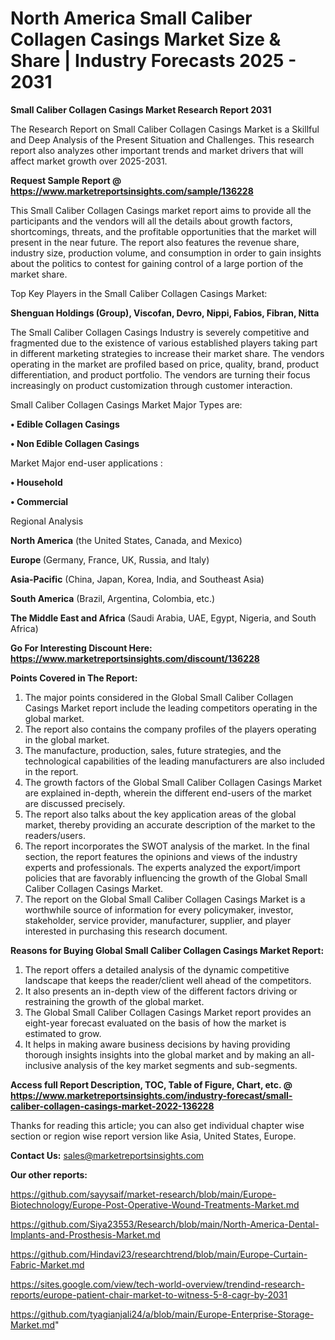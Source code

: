  # North America Small Caliber Collagen Casings Market Size & Share | Industry Forecasts 2025 - 2031

<strong>Small Caliber Collagen Casings Market Research Report 2031</strong>

The Research Report on Small Caliber Collagen Casings Market is a Skillful and Deep Analysis of the Present Situation and Challenges. This research report also analyzes other important trends and market drivers that will affect market growth over 2025-2031.

<strong>Request Sample Report @ <a href=https://www.marketreportsinsights.com/sample/136228>https://www.marketreportsinsights.com/sample/136228</a></strong>

This Small Caliber Collagen Casings market report aims to provide all the participants and the vendors will all the details about growth factors, shortcomings, threats, and the profitable opportunities that the market will present in the near future. The report also features the revenue share, industry size, production volume, and consumption in order to gain insights about the politics to contest for gaining control of a large portion of the market share.

Top Key Players in the Small Caliber Collagen Casings Market:

<strong>Shenguan Holdings (Group), Viscofan, Devro, Nippi, Fabios, Fibran, Nitta</strong>

The Small Caliber Collagen Casings Industry is severely competitive and fragmented due to the existence of various established players taking part in different marketing strategies to increase their market share. The vendors operating in the market are profiled based on price, quality, brand, product differentiation, and product portfolio. The vendors are turning their focus increasingly on product customization through customer interaction.

Small Caliber Collagen Casings Market Major Types are:

<strong>• Edible Collagen Casings

• Non Edible Collagen Casings</strong>

Market Major end-user applications :

<strong>• Household

• Commercial</strong>

Regional Analysis

</u><strong><b>North America</b></strong> (the United States, Canada, and Mexico)

<strong><b>Europe </b></strong>(Germany, France, UK, Russia, and Italy)

<strong><b>Asia-Pacific</b></strong> (China, Japan, Korea, India, and Southeast Asia)

<strong><b>South America</b></strong> (Brazil, Argentina, Colombia, etc.)

<strong><b>The Middle East and Africa</b></strong> (Saudi Arabia, UAE, Egypt, Nigeria, and South Africa)

<strong>Go For Interesting Discount Here: <a href=https://www.marketreportsinsights.com/discount/136228>https://www.marketreportsinsights.com/discount/136228</a></strong>

<strong>Points Covered in The Report:</strong>
<ol>
  <li>The major points considered in the Global Small Caliber Collagen Casings Market report include the leading competitors operating in the global market.</li>
  <li>The report also contains the company profiles of the players operating in the global market.</li>
  <li>The manufacture, production, sales, future strategies, and the technological capabilities of the leading manufacturers are also included in the report.</li>
  <li>The growth factors of the Global Small Caliber Collagen Casings Market are explained in-depth, wherein the different end-users of the market are discussed precisely.</li>
  <li>The report also talks about the key application areas of the global market, thereby providing an accurate description of the market to the readers/users.</li>
  <li>The report incorporates the SWOT analysis of the market. In the final section, the report features the opinions and views of the industry experts and professionals. The experts analyzed the export/import policies that are favorably influencing the growth of the Global Small Caliber Collagen Casings Market.</li>
  <li>The report on the Global Small Caliber Collagen Casings Market is a worthwhile source of information for every policymaker, investor, stakeholder, service provider, manufacturer, supplier, and player interested in purchasing this research document.</li>
</ol>
<strong>Reasons for Buying Global Small Caliber Collagen Casings Market Report:</strong>

<ol>
  <li>The report offers a detailed analysis of the dynamic competitive landscape that keeps the reader/client well ahead of the competitors.</li>
  <li>It also presents an in-depth view of the different factors driving or restraining the growth of the global market.</li>
  <li>The Global Small Caliber Collagen Casings Market report provides an eight-year forecast evaluated on the basis of how the market is estimated to grow.</li>
  <li>It helps in making aware business decisions by having providing thorough insights insights into the global market and by making an all-inclusive analysis of the key market segments and sub-segments.</li>
</ol>
<strong>Access full Report Description, TOC, Table of Figure, Chart, etc. @ <a href=https://www.marketreportsinsights.com/industry-forecast/small-caliber-collagen-casings-market-2022-136228>https://www.marketreportsinsights.com/industry-forecast/small-caliber-collagen-casings-market-2022-136228</a></strong>


Thanks for reading this article; you can also get individual chapter wise section or region wise report version like Asia, United States, Europe.

<strong>Contact Us:</strong>
sales@marketreportsinsights.com

<strong>Our other reports:</strong>

<a href=https://github.com/sayysaif/market-research/blob/main/Europe-Biotechnology/Europe-Post-Operative-Wound-Treatments-Market.md>https://github.com/sayysaif/market-research/blob/main/Europe-Biotechnology/Europe-Post-Operative-Wound-Treatments-Market.md</a>

<a href=https://github.com/Siya23553/Research/blob/main/North-America-Dental-Implants-and-Prosthesis-Market.md>https://github.com/Siya23553/Research/blob/main/North-America-Dental-Implants-and-Prosthesis-Market.md</a>

<a href=https://github.com/Hindavi23/researchtrend/blob/main/Europe-Curtain-Fabric-Market.md>https://github.com/Hindavi23/researchtrend/blob/main/Europe-Curtain-Fabric-Market.md</a>

<a href=https://sites.google.com/view/tech-world-overview/trendind-research-reports/europe-patient-chair-market-to-witness-5-8-cagr-by-2031>https://sites.google.com/view/tech-world-overview/trendind-research-reports/europe-patient-chair-market-to-witness-5-8-cagr-by-2031</a>

<a href=https://github.com/tyagianjali24/a/blob/main/Europe-Enterprise-Storage-Market.md>https://github.com/tyagianjali24/a/blob/main/Europe-Enterprise-Storage-Market.md</a>"
